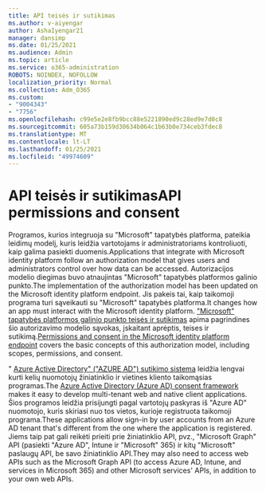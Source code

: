 ```yaml
---
title: API teisės ir sutikimas
ms.author: v-aiyengar
author: AshaIyengar21
manager: dansimp
ms.date: 01/25/2021
ms.audience: Admin
ms.topic: article
ms.service: o365-administration
ROBOTS: NOINDEX, NOFOLLOW
localization_priority: Normal
ms.collection: Adm_O365
ms.custom:
- "9004343"
- "7756"
ms.openlocfilehash: c99e5e2e8fb9bcc88e5221890ed9c28ed9e7d0c8
ms.sourcegitcommit: 605a73b159d30634b064c1b63b0e734ceb3fdec8
ms.translationtype: MT
ms.contentlocale: lt-LT
ms.lasthandoff: 01/25/2021
ms.locfileid: "49974609"
---
```

# <a name="api-permissions-and-consent"></a><span data-ttu-id="55a88-102">API teisės ir sutikimas</span><span class="sxs-lookup"><span data-stu-id="55a88-102">API permissions and consent</span></span>

<span data-ttu-id="55a88-103">Programos, kurios integruoja su "Microsoft" tapatybės platforma, pateikia leidimų modelį, kuris leidžia vartotojams ir administratoriams kontroliuoti, kaip galima pasiekti duomenis.</span><span class="sxs-lookup"><span data-stu-id="55a88-103">Applications that integrate with Microsoft identity platform follow an authorization model that gives users and administrators control over how data can be accessed.</span></span> <span data-ttu-id="55a88-104">Autorizacijos modelio diegimas buvo atnaujintas "Microsoft" tapatybės platformos galinio punkto.</span><span class="sxs-lookup"><span data-stu-id="55a88-104">The implementation of the authorization model has been updated on the Microsoft identity platform endpoint.</span></span> <span data-ttu-id="55a88-105">Jis pakeis tai, kaip taikomoji programa turi sąveikauti su "Microsoft" tapatybės platforma.</span><span class="sxs-lookup"><span data-stu-id="55a88-105">It changes how an app must interact with the Microsoft identity platform.</span></span> <span data-ttu-id="55a88-106">["Microsoft" tapatybės platformos galinio punkto teisės ir sutikimas](https://docs.microsoft.com/azure/active-directory/develop/v2-permissions-and-consent) apima pagrindines šio autorizavimo modelio sąvokas, įskaitant aprėptis, teises ir sutikimą.</span><span class="sxs-lookup"><span data-stu-id="55a88-106">[Permissions and consent in the Microsoft identity platform endpoint](https://docs.microsoft.com/azure/active-directory/develop/v2-permissions-and-consent) covers the basic concepts of this authorization model, including scopes, permissions, and consent.</span></span>

<span data-ttu-id="55a88-107">" [Azure Active Directory" ("AZURE AD") sutikimo sistema](https://docs.microsoft.com/azure/active-directory/develop/consent-framework) leidžia lengvai kurti kelių nuomotojų žiniatinklio ir vietines kliento taikomąsias programas.</span><span class="sxs-lookup"><span data-stu-id="55a88-107">The [Azure Active Directory (Azure AD) consent framework](https://docs.microsoft.com/azure/active-directory/develop/consent-framework) makes it easy to develop multi-tenant web and native client applications.</span></span> <span data-ttu-id="55a88-108">Šios programos leidžia prisijungti pagal vartotojų paskyras iš "Azure AD" nuomotojo, kuris skiriasi nuo tos vietos, kurioje registruota taikomoji programa.</span><span class="sxs-lookup"><span data-stu-id="55a88-108">These applications allow sign-in by user accounts from an Azure AD tenant that's different from the one where the application is registered.</span></span> <span data-ttu-id="55a88-109">Jiems taip pat gali reikėti prieiti prie žiniatinklio API, pvz., "Microsoft Graph" API (pasiekti "Azure AD", Intune ir "Microsoft" 365) ir kitų "Microsoft" paslaugų API, be savo žiniatinklio API.</span><span class="sxs-lookup"><span data-stu-id="55a88-109">They may also need to access web APIs such as the Microsoft Graph API (to access Azure AD, Intune, and services in Microsoft 365) and other Microsoft services' APIs, in addition to your own web APIs.</span></span>

